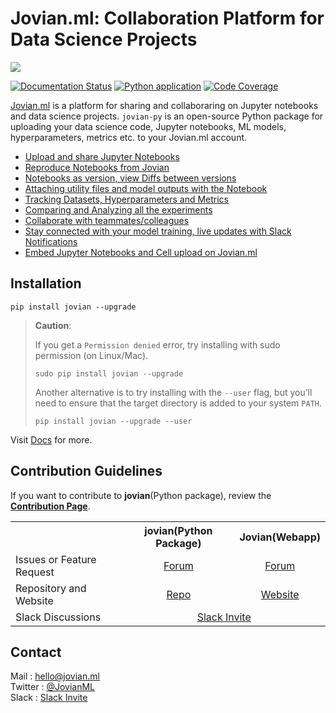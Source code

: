 # Jovian.ml: Collaboration Platform for Data Science Projects

![](/docs/jovian_horizontal_logo.svg)

[![Documentation Status](https://readthedocs.org/projects/jovian-py/badge/?version=latest)](https://jovian.ml/docs/)
[![Python application](https://github.com/JovianML/jovian-py/workflows/Python%20application/badge.svg)](https://github.com/JovianML/jovian-py/actions?query=branch%3Amaster)
[![Code Coverage](https://codecov.io/gh/JovianML/jovian-py/branch/master/graph/badge.svg)](https://codecov.io/gh/JovianML/jovian-py)


[Jovian.ml](https://www.jovian.ml?utm_source) is a platform for sharing and collaboraring on Jupyter notebooks and data science projects. `jovian-py` is an open-source Python package for uploading your data science code, Jupyter notebooks, ML models, hyperparameters, metrics etc. to your Jovian.ml account. 

- [Upload and share Jupyter Notebooks](https://jovian.ml/docs/user-guide/upload.html)
- [Reproduce Notebooks from Jovian](https://jovian.ml/docs/user-guide/reproduce.html)
- [Notebooks as version, view Diffs between versions](https://jovian.ml/docs/user-guide/version.html)
- [Attaching utility files and model outputs with the Notebook](https://jovian.ml/docs/user-guide/attach.html)
- [Tracking Datasets, Hyperparameters and Metrics](https://jovian.ml/docs/user-guide/track.html)
- [Comparing and Analyzing all the experiments](https://jovian.ml/docs/user-guide/compare.html)
- [Collaborate with teammates/colleagues](https://jovian.ml/docs/user-guide/collaborate.html)
- [Stay connected with your model training, live updates with Slack Notifications](https://jovian.ml/docs/user-guide/integrations.html)
- [Embed Jupyter Notebooks and Cell upload on Jovian.ml](https://jovian.ml/docs/user-guide/embed.html)


## Installation

```
pip install jovian --upgrade
```

> **Caution**:
>
> If you get a `Permission denied` error, try installing with sudo permission (on Linux/Mac).
>
> ```
> sudo pip install jovian --upgrade
> ```
>
> Another alternative is to try installing with the `--user` flag, but you’ll need to ensure that the target directory is added to your system `PATH`.
>
> ```
> pip install jovian --upgrade --user
> ```

Visit [Docs](https://jovian.ml/docs/) for more.

## Contribution Guidelines

If you want to contribute to **jovian**(Python package), review the [**Contribution Page**](https://github.com/JovianML/jovian-py/blob/master/CONTRIBUTING.md).

<table>
    <tr>
        <th> </th>
        <th>jovian(Python Package)</th>
        <th>Jovian(Webapp)</th>
    </tr>
    <tr>
        <td>Issues or Feature Request</td>
        <td align="center"> <a href="https://github.com/JovianML/jovian-py/issues">Forum</a> </td>
        <td align="center"> <a href="https://github.com/JovianML/jovian-support/issues">Forum</a> </td>
    </tr>
    <tr>
        <td>Repository and Website</td>
        <td align="center"> <a href="https://github.com/JovianML">Repo</a> </td>
        <td align="center"> <a href="https://jovian.ml/?utm_source=github">Website</a> </td>
    </tr>
    <tr>
        <td>Slack Discussions</td>
        <td align="center" colspan=2> <a href="https://bit.ly/jovian-users">Slack Invite</a> </td>
    </tr>
</table>

## Contact

Mail : hello@jovian.ml
<br>
Twitter : [@JovianML](https://twitter.com/JovianML)
<br>
Slack : [Slack Invite](https://bit.ly/jovian-users)
